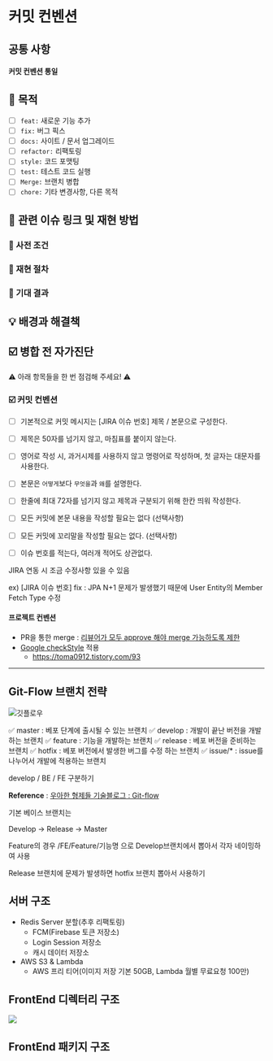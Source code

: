 # 커밋 컨벤션

## 공통 사항

#### 커밋 컨벤션 통일

## 🤔 목적

- [ ] `feat:` 새로운 기능 추가
- [ ] `fix:` 버그 픽스
- [ ] `docs:` 사이트 / 문서 업그레이드
- [ ] `refactor:` 리팩토링
- [ ] `style:` 코드 포맷팅
- [ ] `test:` 테스트 코드 실행
- [ ] `Merge:` 브랜치 병합
- [ ] `chore:` 기타 변경사항, 다른 목적

## 🔗 관련 이슈 링크 및 재현 방법 

### 📝 사전 조건 

<!-- 예) Galaxy S20 -->
<!-- 예) Andriod 12, Chrome 90 -->

### 📝 재현 절차

<!-- 예) 로그인 수행, 컨퍼런스 목록에서 아이템을 클릭, 로그아웃됨 -->
<!-- 예) UI의 경우, 스크린 샷 이미지를 첨부하면 더 좋을 것 -->

### 📝 기대 결과

<!-- 예) 아이템이 클릭 시, 해당 컨퍼런스 상세 화면으로 진입해야 함 -->


## 💡 배경과 해결책 



## ☑️ 병합 전 자가진단

⚠️ 아래 항목들을 한 번 점검해 주세요! ⚠️

### ☑️ 커밋 컨벤션

- [ ] 기본적으로 커밋 메시지는 \[JIRA 이슈 번호\] 제목 / 본문으로 구성한다.
- [ ] 제목은 50자를 넘기지 않고, 마침표를 붙이지 않는다.
- [ ] 영어로 작성 시, 과거시제를 사용하지 않고 명령어로 작성하며, 첫 글자는 대문자를 사용한다.
- [ ] 본문은 `어떻게`보다 `무엇을`과 `왜`를 설명한다. 
- [ ] 한줄에 최대 72자를 넘기지 않고 제목과 구분되기 위해 한칸 띄워 작성한다.
- [ ] 모든 커밋에 본문 내용을 작성할 필요는 없다 (선택사항)
- [ ] 모든 커밋에 꼬리말을 작성할 필요는 없다. (선택사항)
- [ ] 이슈 번호를 적는다, 여러개 적어도 상관없다. 



JIRA 연동 시 조금 수정사항 있을 수 있음

ex) [JIRA 이슈 번호] fix : JPA N+1 문제가 발생했기 때문에 User Entity의 Member Fetch Type 수정

#### 프로젝트 컨벤션

- PR을 통한 merge : [리뷰어가 모두 approve 해야 merge 가능하도록 제한](https://vsh123.github.io/github/github-PR-setting/)
- [Google checkStyle](https://checkstyle.sourceforge.io/google_style.html) 적용
  - https://toma0912.tistory.com/93

------

## Git-Flow 브랜치 전략

![깃플로우](https://user-images.githubusercontent.com/39195377/111874689-b1461200-89d9-11eb-96bb-5b30d9a315ec.PNG)

✅ master : 베포 단계에 출시될 수 있는 브랜치
✅ develop : 개발이 끝난 버전을 개발하는 브랜치
✅ feature : 기능을 개발하는 브랜치
✅ release : 베포 버전을 준비하는 브랜치
✅ hotfix : 베포 버전에서 발생한 버그를 수정 하는 브랜치
✅ issue/* : issue를 나누어서 개발에 적용하는 브랜치

develop / BE / FE 구분하기

**Reference** : [우아한 형제들 기술블로그 : Git-flow](https://woowabros.github.io/experience/2017/10/30/baemin-mobile-git-branch-strategy.html)

기본 베이스 브랜치는

Develop -> Release -> Master

Feature의 경우 /FE/Feature/기능명 으로 Develop브랜치에서 뽑아서 각자 네이밍하여 사용

Release 브랜치에 문제가 발생하면 hotfix 브랜치 뽑아서 사용하기

## 서버 구조

- Redis Server 분할(추후 리팩토링)
  - FCM(Firebase 토큰 저장소)
  - Login Session 저장소
  - 캐시 데이터 저장소
- AWS S3 & Lambda
  - AWS 프리 티어(이미지 저장 기본 50GB, Lambda 월별 무료요청 100만)

## FrontEnd 디렉터리 구조 

![](./)

## FrontEnd 패키지 구조


